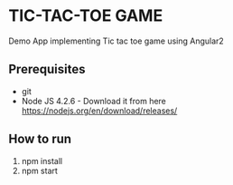 # TIC-TAC-TOE GAME 
Demo App implementing Tic tac toe game using Angular2

## Prerequisites

- git
- Node JS 4.2.6 - Download it from here https://nodejs.org/en/download/releases/ 


##  How to run
1. npm install
2. npm start

